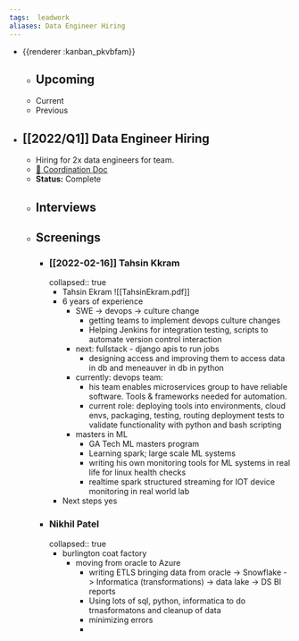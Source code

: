 ```yaml
---
tags:  leadwork
aliases: Data Engineer Hiring
---
```


- {{renderer :kanban_pkvbfam}}
	- Upcoming
		-
	- Current
	- Previous
- ## [[2022/Q1]] Data Engineer Hiring
	- Hiring for 2x data engineers for team.
	- [📝 Coordination Doc](https://docs.google.com/document/d/1khni3ItgwzlzfhZrZ4ftyBXBFk4fjKM02-NGVBC8aCI/edit#)
	- **Status:** Complete
	- ## Interviews
	- ## Screenings
		- ### [[2022-02-16]] Tahsin Kkram
		  collapsed:: true
			- Tahsin Ekram
			  ![[TahsinEkram.pdf]]
			- 6 years of experience
				- SWE -> devops -> culture change
					- getting teams to implement devops culture changes
					- Helping Jenkins for integration testing, scripts to automate version control interaction
				- next: fullstack - django apis to run jobs
					- designing access and improving them to access data in db and meneauver in db in python
				- currently: devops team:
					- his team enables microservices group to have reliable software. Tools & frameworks needed for automation.
					- current role: deploying tools into environments, cloud envs, packaging, testing, routing deployment tests to validate functionality with python and bash scripting
				- masters in ML
					- GA Tech ML masters program
					- Learning spark; large scale ML systems
					- writing his own monitoring tools for ML systems in real life for linux health checks
					- realtime spark structured streaming for IOT device monitoring in real world lab
			- Next steps yes
		- ### Nikhil Patel
		  collapsed:: true
			- burlington coat factory
				- moving from oracle to Azure
					- writing ETLS bringing data from oracle -> Snowflake -> Informatica (transformations) -> data lake -> DS BI reports
					- Using lots of sql, python, informatica to do trnasformatons and cleanup of data
					- minimizing errors
					-